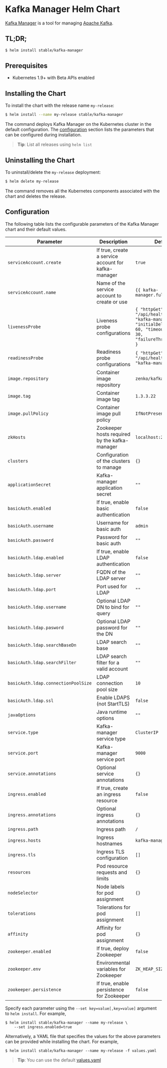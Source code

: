 # Kafka Manager Helm Chart

[Kafka Manager](https://github.com/yahoo/kafka-manager) is a tool for managing [Apache Kafka](http://kafka.apache.org/).

## TL;DR;

```bash
$ helm install stable/kafka-manager
```

## Prerequisites

- Kubernetes 1.9+ with Beta APIs enabled

## Installing the Chart

To install the chart with the release name `my-release`:

```bash
$ helm install --name my-release stable/kafka-manager
```

The command deploys Kafka Manager on the Kubernetes cluster in the default configuration. The [configuration](#configuration) section lists the parameters that can be configured during installation.

> **Tip**: List all releases using `helm list`

## Uninstalling the Chart

To uninstall/delete the `my-release` deployment:

```bash
$ helm delete my-release
```

The command removes all the Kubernetes components associated with the chart and deletes the release.

## Configuration

The following table lists the configurable parameters of the Kafka Manager chart and their default values.

Parameter | Description | Default
--------- | ----------- | -------
`serviceAccount.create` | If true, create a service account for kafka-manager | `true`
`serviceAccount.name` | Name of the service account to create or use | `{{ kafka-manager.fullname }}`
`livenessProbe` | Liveness probe configurations | `{ "httpGet": { "path": "/api/health", "port": "kafka-manager" }, "initialDelaySeconds": 60, "timeoutSeconds": 30, "failureThreshold": 10 }`
`readinessProbe` | Readiness probe configurations | `{ "httpGet": { "path": "/api/health", "port": "kafka-manager" } }`
`image.repository` | Container image repository | `zenko/kafka-manager`
`image.tag` | Container image tag | `1.3.3.22`
`image.pullPolicy` | Container image pull policy | `IfNotPresent`
`zkHosts` | Zookeeper hosts required by the kafka-manager | `localhost:2181`
`clusters` | Configuration of the clusters to manage | `{}`
`applicationSecret` | Kafka-manager application secret | `""`
`basicAuth.enabled` | If true, enable basic authentication | `false`
`basicAuth.username` | Username for basic auth | `admin`
`basicAuth.password` | Password for basic auth | `""`
`basicAuth.ldap.enabled` | If true, enable LDAP authentication | `false`
`basicAuth.ldap.server` | FQDN of the LDAP server | `""`
`basicAuth.ldap.port` | Port used for LDAP | `""`
`basicAuth.ldap.username` | Optional LDAP DN to bind for query | `""`
`basicAuth.ldap.pasword`  | Optional LDAP password for the DN | `""`
`basicAuth.ldap.searchBaseDn` | LDAP search base | `""`
`basicAuth.ldap.searchFilter` | LDAP search filter for a valid account | `""`
`basicAuth.ldap.connectionPoolSize` | LDAP connection pool size | `10`
`basicAuth.ldap.ssl` | Enable LDAPS (not StartTLS) | `false`
`javaOptions` | Java runtime options | `""`
`service.type` | Kafka-manager service type | `ClusterIP`
`service.port` | Kafka-manager service port | `9000`
`service.annotations` | Optional service annotations | `{}`
`ingress.enabled` | If true, create an ingress resource | `false`
`ingress.annotations` | Optional ingress annotations | `{}`
`ingress.path` | Ingress path | `/`
`ingress.hosts` | Ingress hostnames | `kafka-manager.local`
`ingress.tls` | Ingress TLS configuration | `[]`
`resources` | Pod resource requests and limits | `{}`
`nodeSelector` | Node labels for pod assignment | `{}`
`tolerations` | Tolerations for pod assignment | `[]`
`affinity` | Affinity for pod assignment | `{}`
`zookeeper.enabled` | If true, deploy Zookeeper | `false`
`zookeeper.env` | Environmental variables for Zookeeper | `ZK_HEAP_SIZE: "1G"`
`zookeeper.persistence` | If true, enable persistence for Zookeeper | `false`

Specify each parameter using the `--set key=value[,key=value]` argument to `helm install`. For example,

```console
$ helm install stable/kafka-manager --name my-release \
    --set ingress.enabled=true
```

Alternatively, a YAML file that specifies the values for the above parameters can be provided while installing the chart. For example,

```console
$ helm install stable/kafka-manager --name my-release -f values.yaml
```

> **Tip**: You can use the default [values.yaml](values.yaml)
